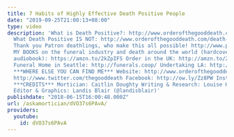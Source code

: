 ```yaml
---
title: 7 Habits of Highly Effective Death Positive People
date: "2019-09-25T21:00:13+08:00"
type: video
description: 'What is Death Positive?: http://www.orderofthegooddeath.com/death-positive
  What Death Positive IS NOT: http://www.orderofthegooddeath.com/death-positive-not
  Thank you Patron deathlings, who make this all possible! http://www.patreon.com/thegooddeath
  MY BOOKS on the funeral industry and death around the world (hardcover, ebook, or
  audiobook): https://amzn.to/2kZpIFS Order in the UK: http://amzn.to/2x2Z2aL Co-Op
  Funeral Home in Seattle: http://funerals.coop/ Undertaking LA: http://www.undertakingla.com
  ***WHERE ELSE YOU CAN FIND ME*** Website: http://www.orderofthegooddeath.com Twitter:
  http://www.twitter.com/thegooddeath Facebook: http://ow.ly/Zz8PW Instagram: http://www.instagram.com/thegooddeath
  ***CREDITS*** Mortician: Caitlin Doughty Writing & Research: Louise Hung (@LouiseHung1)
  Editor & Graphics: Landis Blair (@landisblair)'
publishdate: "2018-06-15T16:00:48.000Z"
url: /askamortician/dVO37s6PAvA/
providers:
  youtube:
    id: dVO37s6PAvA
---
```

